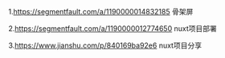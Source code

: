 1.https://segmentfault.com/a/1190000014832185 骨架屏

2.https://segmentfault.com/a/1190000012774650 nuxt项目部署

3.<https://www.jianshu.com/p/840169ba92e6> nuxt项目分享

